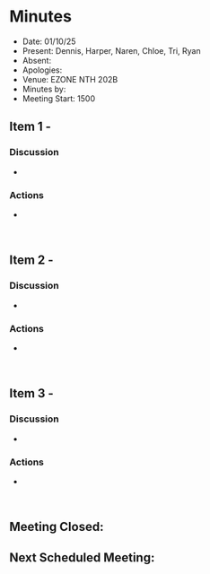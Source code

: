 # Minutes 

- Date: 01/10/25
- Present: Dennis, Harper, Naren, Chloe, Tri, Ryan 
- Absent:
- Apologies:
- Venue: EZONE NTH 202B 
- Minutes by: 
- Meeting Start: 1500

## Item 1 - 
> **<Description>**

### Discussion
 - 

### Actions
 - 
<br>

## Item 2 - 
> **<Description>**

### Discussion
 - 

### Actions
 - 
<br>

## Item 3 - 
> **<Description>**

### Discussion
 - 
### Actions
 - 
<br>

## Meeting Closed:

## Next Scheduled Meeting:
